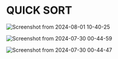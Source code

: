 # QUICK SORT

![Screenshot from 2024-08-01 10-40-25](https://github.com/user-attachments/assets/e2bdfb14-6e7c-407c-a57d-9a2a35c83c80)

![Screenshot from 2024-07-30 00-44-59](https://github.com/user-attachments/assets/4cc40741-4710-4cd9-8993-9bfeebf1260b)

![Screenshot from 2024-07-30 00-44-47](https://github.com/user-attachments/assets/ccf1acd2-dacb-4401-80b2-df73f74c6cbf)

